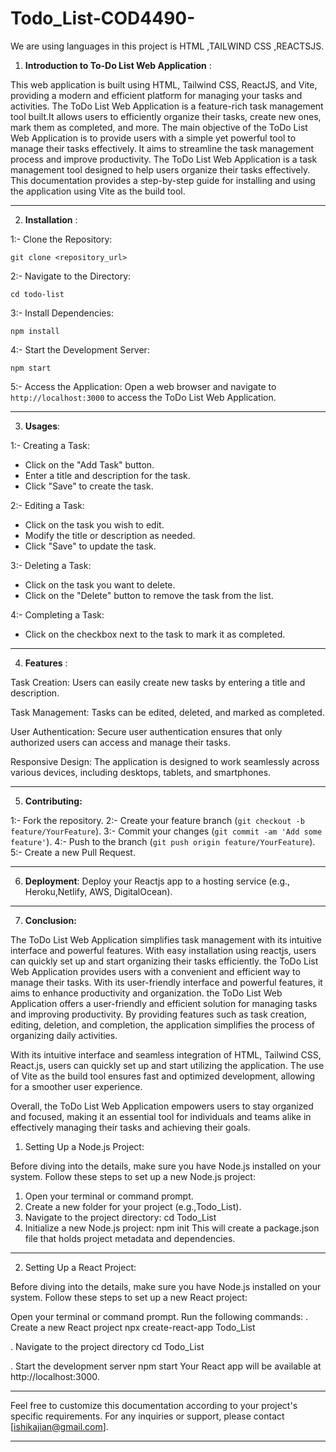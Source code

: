 # Todo_List-COD4490-

We are using languages in this project is HTML ,TAILWIND CSS ,REACTSJS.
1. **Introduction to To-Do List Web Application** :
 
This web application is built using HTML, Tailwind CSS, ReactJS, and Vite, providing a modern and efficient platform for managing your tasks and activities.
The ToDo List Web Application is a feature-rich task management tool built.It allows users to efficiently organize their tasks, create new ones, mark them as completed, and more.
The main objective of the ToDo List Web Application is to provide users with a simple yet powerful tool to manage their tasks effectively. It aims to streamline the task management process and improve productivity.
The ToDo List Web Application is a task management tool designed to help users organize their tasks effectively. This documentation provides a step-by-step guide for installing and using the application using Vite as the build tool.

---

2. **Installation** :

 1:-   Clone the Repository:
   ```
   git clone <repository_url>
   ```

 2:-  Navigate to the Directory:
   ```
   cd todo-list
   ```

 3:-  Install Dependencies:
   ```
   npm install
   ```

4:-  Start the Development Server:
   ```
   npm start
   ```

5:-  Access the Application:
   Open a web browser and navigate to `http://localhost:3000` to access the ToDo List Web Application.

---

3. **Usages**:

1:- Creating a Task:
   - Click on the "Add Task" button.
   - Enter a title and description for the task.
   - Click "Save" to create the task.

2:-  Editing a Task:
   - Click on the task you wish to edit.
   - Modify the title or description as needed.
   - Click "Save" to update the task.

3:-  Deleting a Task:
   - Click on the task you want to delete.
   - Click on the "Delete" button to remove the task from the list.

4:-  Completing a Task:
   - Click on the checkbox next to the task to mark it as completed.

---


4. **Features** :

Task Creation: Users can easily create new tasks by entering a title and description.

Task Management: Tasks can be edited, deleted, and marked as completed.

User Authentication: Secure user authentication ensures that only authorized users can access and manage their tasks.

Responsive Design: The application is designed to work seamlessly across various devices, including desktops, tablets, and smartphones.

---

5. **Contributing:**

1:-  Fork the repository.
2:-  Create your feature branch (`git checkout -b feature/YourFeature`).
3:-  Commit your changes (`git commit -am 'Add some feature'`).
4:-  Push to the branch (`git push origin feature/YourFeature`).
5:-  Create a new Pull Request.

---

6. **Deployment**:
Deploy your Reactjs app to a hosting service (e.g., Heroku,Netlify, AWS, DigitalOcean).

---

7. **Conclusion:**

The ToDo List Web Application simplifies task management with its intuitive interface and powerful features. With easy installation using reactjs, users can quickly set up and start organizing their tasks efficiently.
the ToDo List Web Application provides users with a convenient and efficient way to manage their tasks. With its user-friendly interface and powerful features, it aims to enhance productivity and organization.
the ToDo List Web Application offers a user-friendly and efficient solution for managing tasks and improving productivity. By providing features such as task creation, editing, deletion, and completion, the application simplifies the process of organizing daily activities.

With its intuitive interface and seamless integration of HTML, Tailwind CSS, React.js, users can quickly set up and start utilizing the application. The use of Vite as the build tool ensures fast and optimized development, allowing for a smoother user experience.

Overall, the ToDo List Web Application empowers users to stay organized and focused, making it an essential tool for individuals and teams alike in effectively managing their tasks and achieving their goals.

1. Setting Up a Node.js Project:

Before diving into the details, make sure you have Node.js installed on your system. Follow these steps to set up a new Node.js project:

1. Open your terminal or command prompt.
2. Create a new folder for your project (e.g.,Todo_List).
3. Navigate to the project directory:
   cd  Todo_List
4. Initialize a new Node.js project:
npm init
This will create a package.json file that holds project metadata and dependencies.

---

2. Setting Up a React Project:

Before diving into the details, make sure you have Node.js installed on your system. Follow these steps to set up a new React project:

Open your terminal or command prompt.
Run the following commands:
. Create a new React project
npx create-react-app Todo_List

. Navigate to the project directory
cd Todo_List

. Start the development server
npm start
Your React app will be available at http://localhost:3000.

---
Feel free to customize this documentation according to your project's specific requirements. For any inquiries or support, please contact [ishikajian@gmail.com].

---
